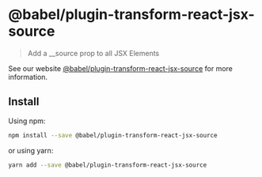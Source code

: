 # @babel/plugin-transform-react-jsx-source

> Add a __source prop to all JSX Elements

See our website [@babel/plugin-transform-react-jsx-source](https://babeljs.io/docs/en/next/babel-plugin-transform-react-jsx-source.html) for more information.

## Install

Using npm:

```sh
npm install --save @babel/plugin-transform-react-jsx-source
```

or using yarn:

```sh
yarn add --save @babel/plugin-transform-react-jsx-source
```

